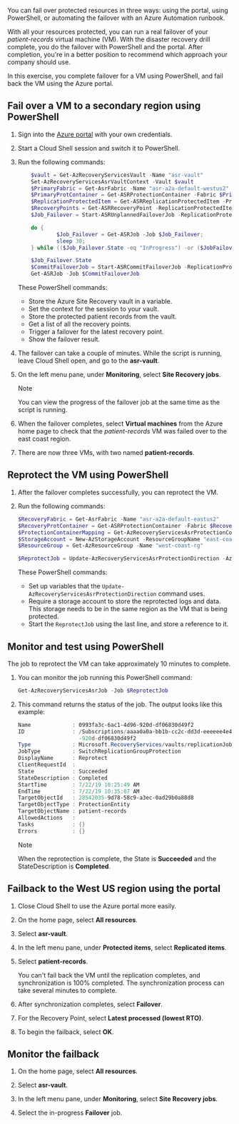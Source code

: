 You can fail over protected resources in three ways: using the portal, using PowerShell, or automating the failover with an Azure Automation runbook.

With all your resources protected, you can run a real failover of your *patient-records* virtual machine (VM). With the disaster recovery drill complete, you do the failover with PowerShell and the portal. After completion, you're in a better position to recommend which approach your company should use.

In this exercise, you complete failover for a VM using PowerShell, and fail back the VM using the Azure portal.

## Fail over a VM to a secondary region using PowerShell

1. Sign into the [Azure portal](https://portal.azure.com?azure-portal=true) with your own credentials.

1. Start a Cloud Shell session and switch it to PowerShell.

1. Run the following commands:

    ```powershell
        $vault = Get-AzRecoveryServicesVault -Name "asr-vault"
        Set-AzRecoveryServicesAsrVaultContext -Vault $vault
        $PrimaryFabric = Get-AsrFabric -Name "asr-a2a-default-westus2"
        $PrimaryProtContainer = Get-ASRProtectionContainer -Fabric $PrimaryFabric
        $ReplicationProtectedItem = Get-ASRReplicationProtectedItem -ProtectionContainer $PrimaryProtContainer -FriendlyName "patient-records"
        $RecoveryPoints = Get-ASRRecoveryPoint -ReplicationProtectedItem $ReplicationProtectedItem
        $Job_Failover = Start-ASRUnplannedFailoverJob -ReplicationProtectedItem $ReplicationProtectedItem -Direction PrimaryToRecovery -RecoveryPoint $RecoveryPoints[-1]

        do {
                $Job_Failover = Get-ASRJob -Job $Job_Failover;
                sleep 30;
        } while (($Job_Failover.State -eq "InProgress") -or ($JobFailover.State -eq "NotStarted"))

        $Job_Failover.State
        $CommitFailoverJob = Start-ASRCommitFailoverJob -ReplicationProtectedItem $ReplicationProtectedItem
        Get-ASRJob -Job $CommitFailoverJob
    ```

    These PowerShell commands:
    - Store the Azure Site Recovery vault in a variable.
    - Set the context for the session to your vault.
    - Store the protected patient records from the vault.
    - Get a list of all the recovery points.
    - Trigger a failover for the latest recovery point.
    - Show the failover result.

1. The failover can take a couple of minutes. While the script is running, leave Cloud Shell open, and go to the **asr-vault**.

1. On the left menu pane, under **Monitoring**, select **Site Recovery jobs**.

    > [!NOTE]
    > You can view the progress of the failover job at the same time as the script is running.

1. When the failover completes, select **Virtual machines** from the Azure home page to check that the *patient-records* VM was failed over to the east coast region.

1. There are now three VMs, with two named **patient-records**.

## Reprotect the VM using PowerShell

1. After the failover completes successfully, you can reprotect the VM.

1. Run the following commands:

    ```powershell
    $RecoveryFabric = Get-AsrFabric -Name "asr-a2a-default-eastus2"
    $RecoveryProtContainer = Get-ASRProtectionContainer -Fabric $RecoveryFabric
    $ProtectionContainerMapping = Get-AzRecoveryServicesAsrProtectionContainerMapping -ProtectionContainer $RecoveryProtContainer -Name eastus2-westus2-24-hour-retention-policy
    $StorageAccount = New-AzStorageAccount -ResourceGroupName "east-coast-rg" -AccountName "reprotectcache$(Get-Random)" -Location eastus2 -SkuName Standard_GRS
    $ResourceGroup = Get-AzResourceGroup -Name "west-coast-rg"

    $ReprotectJob = Update-AzRecoveryServicesAsrProtectionDirection -AzureToAzure -ProtectionContainerMapping $ProtectionContainerMapping -ReplicationProtectedItem $ReplicationProtectedItem -LogStorageAccountId $StorageAccount.ID -RecoveryResourceGroupId $ResourceGroup.ResourceId
    ```

    These PowerShell commands:
    - Set up variables that the `Update-AzRecoveryServicesAsrProtectionDirection` command uses.
    - Require a storage account to store the reprotected logs and data. This storage needs to be in the same region as the VM that is being protected.
    - Start the `ReprotectJob` using the last line, and store a reference to it.

## Monitor and test using PowerShell

The job to reprotect the VM can take approximately 10 minutes to complete.

1. You can monitor the job running this PowerShell command:

    ```powershell
    Get-AzRecoveryServicesAsrJob -Job $ReprotectJob
    ```

1. This command returns the status of the job. The output looks like this example:

    ```powershell
    Name             : 0993fa3c-6ac1-4d96-920d-df06830d49f2
    ID               : /Subscriptions/aaaa0a0a-bb1b-cc2c-dd3d-eeeeee4e4e4e/resourceGroups/east-coast-rg/providers/Microsoft.RecoveryServices/vaults/asr-vault/replicationJobs/0993fa3c-6ac1-4d96
                       -920d-df06830d49f2
    Type             : Microsoft.RecoveryServices/vaults/replicationJobs
    JobType          : SwitchReplicationGroupProtection
    DisplayName      : Reprotect
    ClientRequestId  :
    State            : Succeeded
    StateDescription : Completed
    StartTime        : 7/22/19 10:25:49 AM
    EndTime          : 7/22/19 10:35:07 AM
    TargetObjectId   : 28542035-9d78-58c9-a3ec-0ad29b0a88d8
    TargetObjectType : ProtectionEntity
    TargetObjectName : patient-records
    AllowedActions   :
    Tasks            : {}
    Errors           : {}
    ```

    > [!NOTE]
    > When the reprotection is complete, the State is **Succeeded** and the StateDescription is **Completed**.

## Failback to the West US region using the portal

1. Close Cloud Shell to use the Azure portal more easily.

1. On the home page, select **All resources**.

1. Select **asr-vault**.

1. In the left menu pane, under **Protected items**, select **Replicated items**.

1. Select **patient-records**.

    You can't fail back the VM until the replication completes, and synchronization is 100% completed. The synchronization process can take several minutes to complete.

1. After synchronization completes, select **Failover**.

1. For the Recovery Point, select **Latest processed (lowest RTO)**.

1. To begin the failback, select **OK**.

## Monitor the failback

1. On the home page, select **All resources**.

1. Select **asr-vault**.

1. In the left menu pane, under **Monitoring**, select **Site Recovery jobs**.

1. Select the in-progress **Failover** job.
